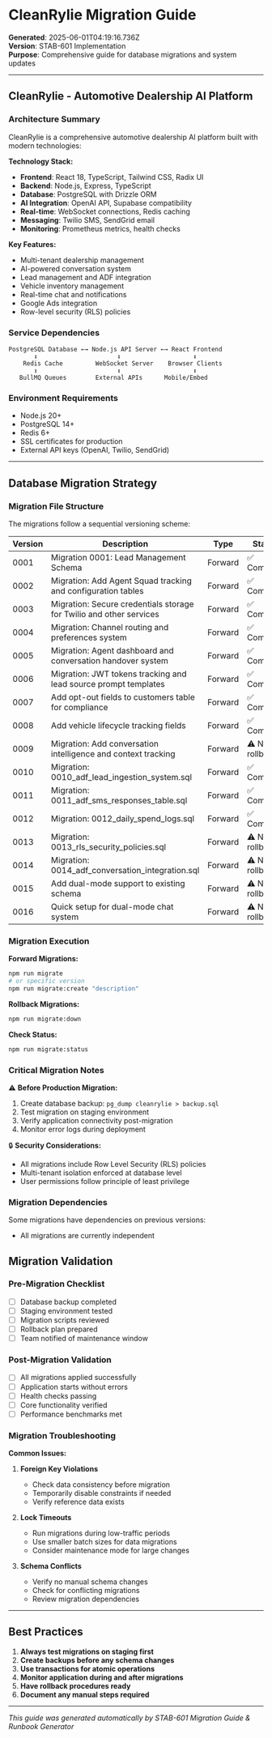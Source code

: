 # CleanRylie Migration Guide

**Generated**: 2025-06-01T04:19:16.736Z  
**Version**: STAB-601 Implementation  
**Purpose**: Comprehensive guide for database migrations and system updates

---

## CleanRylie - Automotive Dealership AI Platform

### Architecture Summary
CleanRylie is a comprehensive automotive dealership AI platform built with modern technologies:

**Technology Stack:**
- **Frontend**: React 18, TypeScript, Tailwind CSS, Radix UI
- **Backend**: Node.js, Express, TypeScript 
- **Database**: PostgreSQL with Drizzle ORM
- **AI Integration**: OpenAI API, Supabase compatibility
- **Real-time**: WebSocket connections, Redis caching
- **Messaging**: Twilio SMS, SendGrid email
- **Monitoring**: Prometheus metrics, health checks

**Key Features:**
- Multi-tenant dealership management
- AI-powered conversation system
- Lead management and ADF integration  
- Vehicle inventory management
- Real-time chat and notifications
- Google Ads integration
- Row-level security (RLS) policies

### Service Dependencies
```
PostgreSQL Database ←→ Node.js API Server ←→ React Frontend
       ↕                      ↕                    ↕
    Redis Cache         WebSocket Server    Browser Clients
       ↕                      ↕                    ↕
   BullMQ Queues        External APIs      Mobile/Embed
```

### Environment Requirements
- Node.js 20+
- PostgreSQL 14+
- Redis 6+
- SSL certificates for production
- External API keys (OpenAI, Twilio, SendGrid)

---

## Database Migration Strategy

### Migration File Structure
The migrations follow a sequential versioning scheme:

| Version | Description | Type | Status |
|---------|-------------|------|--------|
| 0001 | Migration 0001: Lead Management Schema | Forward | ✅ Complete |
| 0002 | Migration: Add Agent Squad tracking and configuration tables | Forward | ✅ Complete |
| 0003 | Migration: Secure credentials storage for Twilio and other services | Forward | ✅ Complete |
| 0004 | Migration: Channel routing and preferences system | Forward | ✅ Complete |
| 0005 | Migration: Agent dashboard and conversation handover system | Forward | ✅ Complete |
| 0006 | Migration: JWT tokens tracking and lead source prompt templates | Forward | ✅ Complete |
| 0007 | Add opt-out fields to customers table for compliance | Forward | ✅ Complete |
| 0008 | Add vehicle lifecycle tracking fields | Forward | ✅ Complete |
| 0009 | Migration: Add conversation intelligence and context tracking | Forward | ⚠️ No rollback |
| 0010 | Migration: 0010_adf_lead_ingestion_system.sql | Forward | ✅ Complete |
| 0011 | Migration: 0011_adf_sms_responses_table.sql | Forward | ✅ Complete |
| 0012 | Migration: 0012_daily_spend_logs.sql | Forward | ✅ Complete |
| 0013 | Migration: 0013_rls_security_policies.sql | Forward | ⚠️ No rollback |
| 0014 | Migration: 0014_adf_conversation_integration.sql | Forward | ⚠️ No rollback |
| 0015 | Add dual-mode support to existing schema | Forward | ⚠️ No rollback |
| 0016 | Quick setup for dual-mode chat system | Forward | ⚠️ No rollback |


### Migration Execution

**Forward Migrations:**
```bash
npm run migrate
# or specific version
npm run migrate:create "description"
```

**Rollback Migrations:**
```bash
npm run migrate:down
```

**Check Status:**
```bash
npm run migrate:status
```

### Critical Migration Notes

⚠️ **Before Production Migration:**
1. Create database backup: `pg_dump cleanrylie > backup.sql`
2. Test migration on staging environment
3. Verify application connectivity post-migration
4. Monitor error logs during deployment

🔒 **Security Considerations:**
- All migrations include Row Level Security (RLS) policies
- Multi-tenant isolation enforced at database level
- User permissions follow principle of least privilege

### Migration Dependencies

Some migrations have dependencies on previous versions:
- All migrations are currently independent


## Migration Validation

### Pre-Migration Checklist
- [ ] Database backup completed
- [ ] Staging environment tested
- [ ] Migration scripts reviewed
- [ ] Rollback plan prepared
- [ ] Team notified of maintenance window

### Post-Migration Validation
- [ ] All migrations applied successfully
- [ ] Application starts without errors
- [ ] Health checks passing
- [ ] Core functionality verified
- [ ] Performance benchmarks met

### Migration Troubleshooting

**Common Issues:**

1. **Foreign Key Violations**
   - Check data consistency before migration
   - Temporarily disable constraints if needed
   - Verify reference data exists

2. **Lock Timeouts**
   - Run migrations during low-traffic periods
   - Use smaller batch sizes for data migrations
   - Consider maintenance mode for large changes

3. **Schema Conflicts**
   - Verify no manual schema changes
   - Check for conflicting migrations
   - Review migration dependencies

---

## Best Practices

1. **Always test migrations on staging first**
2. **Create backups before any schema changes**
3. **Use transactions for atomic operations**
4. **Monitor application during and after migrations**
5. **Have rollback procedures ready**
6. **Document any manual steps required**

---

*This guide was generated automatically by STAB-601 Migration Guide & Runbook Generator*
